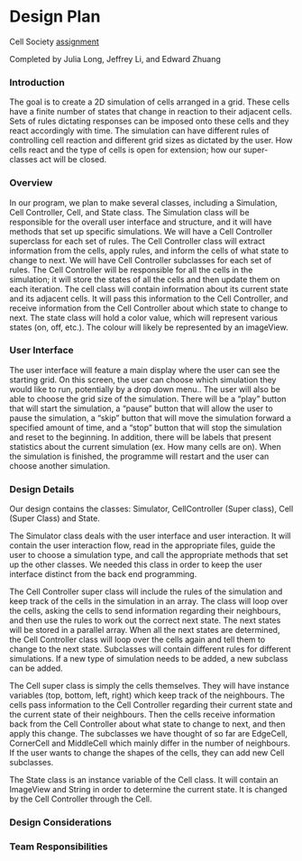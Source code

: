 # Design Plan

Cell Society [assignment](https://www2.cs.duke.edu/courses/compsci308/current/assign/02_cellsociety/index.php)

Completed by Julia Long, Jeffrey Li, and Edward Zhuang

### Introduction

The goal is to create a 2D simulation of cells arranged in a grid. These cells have a finite number of states that change  in reaction to their adjacent cells. Sets of rules dictating responses can be imposed onto these cells and they react accordingly with time. The simulation can have different rules of controlling cell reaction and different grid sizes as dictated by the user. How cells react and the type of cells is open for extension; how our super-classes act will be closed.

### Overview 

In our program, we plan to make several classes, including a Simulation, Cell Controller, Cell, and State class. The Simulation class will be responsible for the overall user interface and structure, and it will have methods that set up specific simulations. We will have a Cell Controller superclass for each set of rules. The Cell Controller class will extract information from the cells, apply rules, and inform the cells of what state to change to next. We will have Cell Controller subclasses for each set of rules. The Cell Controller will be responsible for all the cells in the simulation; it will store the states of all the cells and then update them on each iteration. The cell class will contain information about its current state and its adjacent cells. It will pass this information to the Cell Controller, and receive information from the Cell Controller about which state to change to next. The state class will hold a color value, which will represent various states (on, off, etc.). The colour will likely be represented by an imageView.

### User Interface

The user interface will feature a main display where the user can see the starting grid. On this screen, the user can choose which simulation they would like to run, potentially by a drop down menu.. The user will also be able to choose the grid size of the simulation. There will be a “play” button that will start the simulation, a “pause” button that will allow the user to pause the simulation, a “skip” button that will move the simulation forward a specified amount of time, and a “stop” button that will stop the simulation and reset to the beginning. In addition, there will be labels that present statistics about the current simulation (ex. How many cells are on). When the simulation is finished, the programme will restart and the user can choose another simulation.

### Design Details

Our design contains the classes: Simulator, CellController (Super class), Cell (Super Class) and State.


The Simulator class deals with the user interface and user interaction. It will contain the user interaction flow, read in the appropriate files, guide the user to choose a simulation type,  and call the appropriate methods that set up the other classes. We needed this class in order to keep the user interface distinct from the back end programming.


The Cell Controller super class will include the rules of the simulation and keep track of the cells in the simulation in an array. The class will loop over the cells, asking the cells to send information regarding their neighbours, and then use the rules to work out the correct next state. The next states will be stored in a parallel array. When all the next states are determined, the Cell Controller class will loop over the cells again and tell them to change to the next state. Subclasses will contain different rules for different simulations. If a new type of simulation needs to be added, a new subclass can be added.


The Cell super class is simply the cells themselves. They will have instance variables (top, bottom, left, right) which keep track of the neighbours. The cells pass information to the Cell Controller regarding their current state and the current state of their neighbours. Then the cells receive information back from the Cell Controller about what state to change to next, and then apply this change. The subclasses we have thought of so far are EdgeCell, CornerCell and MiddleCell which mainly differ in the number of neighbours. If the user wants to change the shapes of the cells, they can add new Cell subclasses.


The State class is an instance variable of the Cell class. It will contain an ImageView and String in order to determine the current state. It is changed by the Cell Controller through the Cell.


### Design Considerations

### Team Responsibilities

